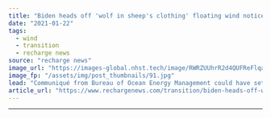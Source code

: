 ```yaml
---
title: "Biden heads off 'wolf in sheep's clothing' floating wind notice planted by outgoing Trump"
date: "2021-01-22"
tags: 
  - wind
  - transition
  - recharge news
source: "recharge news"
image_url: "https://images-global.nhst.tech/image/RWRZUUhrR2d4QUFReFlqaG9RUmNRdDlHOGQ5aHlqTndPcDdmVmgxejhYcz0=/nhst/binary/ebb9f490fdb998611e829a7ca0a2bb9b"
image_fp: "/assets/img/post_thumbnails/91.jpg"
lead: "Communiqué from Bureau of Ocean Energy Management could have set in motion further delays for slow-rolling process of launching California's first offshore wind tender"
article_url: "https://www.rechargenews.com/transition/biden-heads-off-wolf-in-sheeps-clothing-floating-wind-notice-planted-by-outgoing-trump/2-1-949490"
---
```


---
